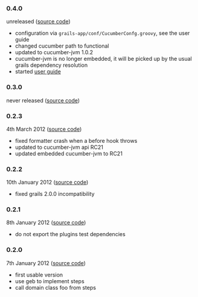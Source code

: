 ### 0.4.0 ###

unreleased ([source code](https://github.com/hauner/grails-cucumber/tree/0.4.0))

* configuration via `grails-app/conf/CucumberConfg.groovy`, see the user guide
* changed cucumber path to functional
* updated to cucumber-jvm 1.0.2
* cucumber-jvm is no longer embedded, it will be picked up by the usual grails dependency resolution
* started [user guide](https://github.com/hauner/grails-cucumber/blob/master/UserGuide.md)


### 0.3.0 ###

never released ([source code](https://github.com/hauner/grails-cucumber/tree/0.3.0))


### 0.2.3 ###

4th March 2012 ([source code](https://github.com/hauner/grails-cucumber/tree/0.2.3))

* fixed formatter crash when a before hook throws
* updated to cucumber-jvm api RC21
* updated embedded cucumber-jvm to RC21


### 0.2.2 ###

10th January 2012 ([source code](https://github.com/hauner/grails-cucumber/tree/0.2.2))

  * fixed grails 2.0.0 incompatibility


### 0.2.1 ###

8th January 2012 ([source code](https://github.com/hauner/grails-cucumber/tree/0.2.1))

* do not export the plugins test dependencies


### 0.2.0 ###

7th January 2012 ([source code](https://github.com/hauner/grails-cucumber/tree/0.2.0))

* first usable version
* use geb to implement steps
* call domain class foo from steps

